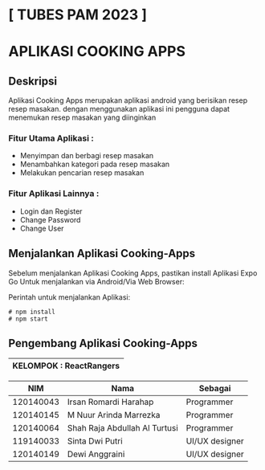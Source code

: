 # [ TUBES PAM 2023 ]
# APLIKASI COOKING APPS 

## Deskripsi
Aplikasi Cooking Apps merupakan aplikasi android  yang berisikan resep resep masakan. dengan menggunakan aplikasi ini pengguna dapat menemukan resep masakan yang diinginkan

### Fitur Utama Aplikasi :
- Menyimpan dan berbagi resep masakan
- Menambahkan kategori pada resep masakan
- Melakukan pencarian resep masakan

### Fitur Aplikasi Lainnya :
- Login dan Register
- Change Password
- Change User

## Menjalankan Aplikasi Cooking-Apps
Sebelum menjalankan Aplikasi Cooking Apps, pastikan install Aplikasi Expo Go Untuk menjalankan via Android/Via Web Browser:

Perintah untuk menjalankan Aplikasi:
```
# npm install
# npm start
```

## Pengembang Aplikasi Cooking-Apps 
 
| KELOMPOK : ReactRangers |
| ---------------- |

| NIM  | Nama | Sebagai |
| ----- | --- | --- |
| 120140043  | Irsan Romardi Harahap  | Programmer |
| 120140145  | M Nuur Arinda Marrezka  | Programmer |
| 120140064  | Shah Raja Abdullah Al Turtusi  | Programmer |
| 119140033  | Sinta Dwi Putri | UI/UX designer |
| 120140149  | Dewi Anggraini  | UI/UX designer |